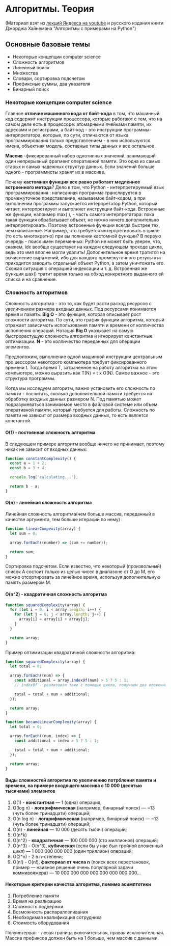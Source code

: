 # Алгоритмы. Теория

(Материал взят из [лекций Яндекса на youtube](https://www.youtube.com/watch?v=QLhqYNsPIVo&list=PL6Wui14DvQPySdPv5NUqV3i8sDbHkCKC5) и русского издания книги Джорджа Хайнемана "Алгоритмы с примерами на Python")

## Основные базовые темы

- Некоторые концепции computer science
- Сложность алгоритмов
- Линейный поиск
- Множества
- Словари, сортировка подсчетом
- Префиксные суммы, два указателя
- Бинарный поиск

### Некоторые концепции computer science

Главное **отличие машинного кода от байт-кода** в том, что машинный код содержит инструкции процессора, которые работают с тем, что на самом деле есть в процессоре: атомарными ячейками памяти, их адресами и регистрами, а байт-код - это инструкции программы-интерпретатора, которые, по сути, отличаются от языка программирова­ния только представлением - в них используются имена, объектная модель, составные типы данных и все остальное.

**Массив** -фиксированный набор однотипных значений, занимающий один непрерывный фрагмент оперативной памяти. Это одна из самых старых и самых надежных структур данных. Если значений больше одного - программисты хранят их в массиве.

Почему **кастомная функция все равно работает медленнее встроенного метода**? Дело в том, что Python - интер­претируемый язык программирования : написанная программа транслируется в промежуточное представление, называемое байт-кодом, а при выполнении программы запускается интерпретатор Python, который читает, интерпрети­рует и выполняет инструкции байт-кода. Встроенные же функции, например max( ), - часть самого интерпретатора: пока такая функция обрабатывает объ­ект, не нужно ничего дополнительно интерпретировать. Поэтому встроенные функции всегда быстрее тех, чем написанные. Например, что требуется интерпретировать в цикле (то есть многократно) при вы­ полнении кастомной функции? В первую очередь - поиск имен переменных: Python не может быть уверен, что, скажем, idx вообще существует на каждом следующем проходе цикла, ведь это имя вполне могли удалить! Дополнительное время тратится на вычисление выра­жений, ибо для каждого промежуточного результата приходится заводить отдельный объект Python, а затем уничтожать его. Схожая ситуация с операцией индексации и т. д. Встроенная же функция шах() тратит время только на обход конкретного выданного ей списка и на сравнение.

### Сложность алгоритмов

Сложность алгоритма - это то, как будет расти расход ресурсов с увеличением размера входных данных. Под ресурсами понимается время и память.
**Big O** - это функция, которая описывает рост сложности алгоритма. По сути, это график функции алгоритма, который отражает зависимоть использования памяти и времени от колличества исполнения операций. Нотация **Big O** указывает на самую быстрорастущую сложность алгоритма и игнорирует константные оптимизации.
**N** - это колличество переданных для операции элементов.

Предположим, выполнение одной машинной инструкции центральным про­ цессором некоторого компьютера требует фиксированного времени t.
Тогда время Т, затраченное на работу алгоритма на этом компьютере, можно выразить как Т(N) = t х O(N). Cамое важное - это структура программы.

Когда мы исследуем алгоритм, важно установить его сложность по памяти - посчитать, сколько дополнительной памяти требуется на обработку входных данных размером N.
Под памятью может подразумеваться занимаемое место в файловой системе или объем оперативной памяти, который требуется для работы. Cложность по памяти не зависит от размера входных данных, то есть является константой.

#### O(1) - постоянная сложность алгоритма

В следующем примере алгоритм вообще ничего не принимает, поэтому никак не зависит от входных данных:

```javascript
function constantComplexity() {
  const a = 1 + 2;
  const b = 3 + 4;

  console.log('calculating...');

  return b - a;
}
```

#### O(n) - линейная сложность алгоритма

Линейная сложность алгоритма(чем больше массив, переданный в качестве аргумента, тем больше итераций по нему) :

```javascript
function linearCompexity(array) {
  let sum = 0;

  array.forEach((number) => (sum += number));

  return sum;
}
```

Сортировка подсчетом. Если известно, что некоторый (произвольный) спи­сок А состоит только из целых чисел в диапазоне от О до М, его можно отсорти­ровать за линейное время, используя дополнительную память размером М.

#### O(n^2) - квадратичная сложность алгоритма

```javascript
function squaredComplexity(array) {
  for (let i = 0; i < array.length; i++) {
    for (let j = 0; j < array.length; j++) {
      array[i] = array[i] + array[j];
    }
  }

  return array;
}
```

Пример оптимизации квадратичной сложности алгоритма:

```javascript
function squaredComplexity(array) {
  let total = 0;

  array.forEach((num) => {
    const additional = array.indexOf(num) > 5 ? 5 : 1;
    // indexOf - реализован тоже с помощью цикла, получаем два вложенных цикла

    total = total + num + additional;
  });

  return array;
}

function becameLinearComplexity(array) {
  let total = 0;

  array.forEach((num, index) => {
    const additional = index > 5 ? 5 : 1;

    total = total + num + additional;
  });

  return array;
}
```

#### Виды сложностей алгоритма по увеличению потрбления памяти и времени, на примере входящего массива с 10 000 (десятью тысячами) элементов

1. O(1) - **константная** — 1 (одна) операция;
2. O(log n) - **логарифмическая** (например, бинарный поиск) — ~13 (чуть более тринадцати) операций;
3. O(n log n) - **логарифмическая** (например, бинарный поиск) — ~13 (чуть более тринадцати) операций;
4. O(n) - **линейная** — 10 000 (десять тысяч) операций;
5. O(n\*k)
6. O(n^2) - **квадратичная** — 100 000 000 (сто миллионов) операций;
7. O(n^3) - O(n^3), **кубическая** (если бы у нас был тройной вложенный цикл) — 1 000 000 000 000 (один триллион) операций;
8. O(2^n) - 2 в n-степени;
9. O(n!) - O(n!), **факториал от числа n** (поиск всех перестановок, пример — наивное решение очень популярной задачи коммивояжера) — 10 000 000 000 000 000 000 000 000...

#### Некоторые критерии качества алгоритма, помимо асимптотики

1. Потребление памяти
2. Время на реализацию
3. Сложность поддержки
4. Возможность распараллеливания
5. Необходимая квалификация сотрудника
6. Стоимость оборудования

Полуинтервал - левая граница включительная, правая исключительная.
Массив префиксов должен быть на 1 больше, чем массив с данными.
